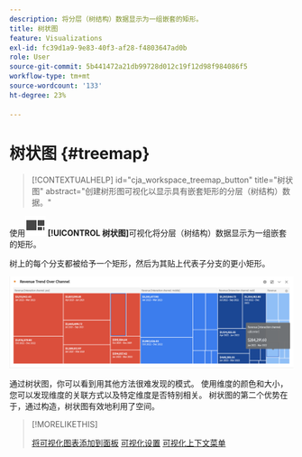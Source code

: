 ```yaml
---
description: 将分层（树结构）数据显示为一组嵌套的矩形。
title: 树状图
feature: Visualizations
exl-id: fc39d1a9-9e83-40f3-af28-f4803647ad0b
role: User
source-git-commit: 5b441472a21db99728d012c19f12d98f984086f5
workflow-type: tm+mt
source-wordcount: '133'
ht-degree: 23%

---
```


# 树状图 {#treemap}

<!-- markdownlint-disable MD034 -->

>[!CONTEXTUALHELP]
>id="cja_workspace_treemap_button"
>title="树状图"
>abstract="创建树形图可视化以显示具有嵌套矩形的分层（树结构）数据。"

<!-- markdownlint-enable MD034 -->


使用![GraphTree](/help/assets/icons/GraphTree.svg) **[!UICONTROL 树状图]**&#x200B;可视化将分层（树结构）数据显示为一组嵌套的矩形。

树上的每个分支都被给予一个矩形，然后为其贴上代表子分支的更小矩形。

![树状图示例，显示代表子分支的较小矩形图块。](assets/treemap.png)

通过树状图，你可以看到用其他方法很难发现的模式。 使用维度的颜色和大小，您可以发现维度的关联方式以及特定维度是否特别相关。 树状图的第二个优势在于，通过构造，树状图有效地利用了空间。


>[!MORELIKETHIS]
>
>[将可视化图表添加到面板](/help/analysis-workspace/visualizations/freeform-analysis-visualizations.md#add-visualizations-to-a-panel)
>[可视化设置](/help/analysis-workspace/visualizations/freeform-analysis-visualizations.md#settings)
>[可视化上下文菜单](/help/analysis-workspace/visualizations/freeform-analysis-visualizations.md#context-menu)
>


